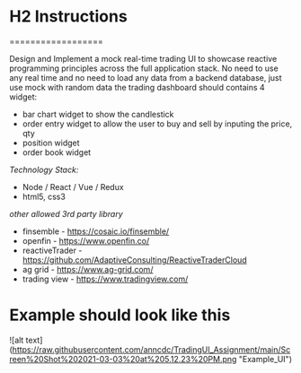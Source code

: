 
# H2 Instructions
==================

Design and Implement a mock real-time trading UI to showcase reactive programming principles across the full application stack.
No need to use any real time and no need to load any data from a backend database, just use mock with random data the trading dashboard should contains 4 widget:

- bar chart widget to show the candlestick
- order entry widget to allow the user to buy and sell by inputing the price, qty 
- position widget 
- order book widget


_Technology Stack:_ 
- Node / React / Vue / Redux
- html5, css3


_other allowed 3rd party library_
- finsemble - https://cosaic.io/finsemble/
- openfin - https://www.openfin.co/
- reactiveTrader - https://github.com/AdaptiveConsulting/ReactiveTraderCloud
- ag grid - https://www.ag-grid.com/
- trading view - https://www.tradingview.com/



Example should look like this
===============
![alt text] (https://raw.githubusercontent.com/anncdc/TradingUI_Assignment/main/Screen%20Shot%202021-03-03%20at%205.12.23%20PM.png "Example_UI")
